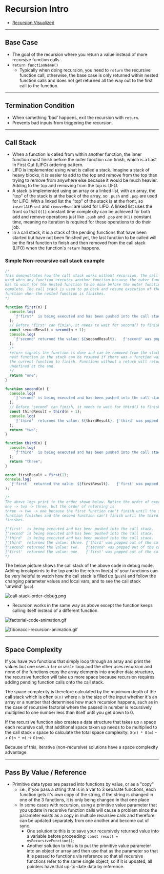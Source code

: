 # Recursion Intro

- [Recursion Visualized](https://visualgo.net/bn/recursion)

---

## Base Case

- The goal of the recursion where you return a value instead of more recursive function calls.
- `return functionName()`
  - Typically when doing recursion, you need to `return` the recursive function call, otherwise, the base case is only returned within nested function calls and does not get returned all the way out to the first call to the function.

---

## Termination Condition

- When something 'bad' happens, exit the recursion with `return`.
- Prevents bad inputs from triggering the recursion.

---

## Call Stack

- When a function is called from within another function, the inner function must finish before the outer function can finish, which is a Last In First Out (LIFO) ordering pattern.
- LIFO is implemented using what is called a stack. Imagine a stack of heavy blocks, it is easier to add to the top and remove from the top than trying to remove from anywhere else because it would be much heavier. Adding to the top and removing from the top is LIFO.
- A stack is implemented using an array or a linked list, with an array, the "top" of the stack is at the back of the array, so `.push` and `.pop` are used for LIFO. With a linked list the "top" of the stack is at the front, so `insertAtFront` and `removeHead` are used for LIFO. A linked list uses the front so that `O(1)` constant time complexity can be achieved for both add and remove operations just like `.push` and `.pop` are `O(1)` constant time, meaning no iteration is required for these operations to do their job.
- In a call stack, it is a stack of the pending functions that have been started but have not been finished yet, the last function to be called will be the first function to finish and then removed from the call stack (LIFO) when the function's `return` happens.

### Simple Non-recursive call stack example

```js
/* 
This demonstrates how the call stack works without recursion. The call stack is
used when any function executes another function because the outer function
has to wait for the nested function to be done before the outer function can
complete. The call stack is used to go back and resume execution of the outer
function when the nested function is finishes.
*/

function first(n) {
  console.log(
    `ƒ'first'  is being executed and has been pushed into the call stack.`
  );
  // Before 'first' can finish, it needs to wait for second() to finish.
  const secondResult = second(n + 1);
  console.log(
    `ƒ'second' returned the value: ${secondResult}.   ƒ'second' was popped out of the call stack.`
  );
  /* 
  return signals the function is done and can be removed from the stack so the
  next function in the stack can be resumed if there was a function waiting for
  the current function to finish. Functions without a return will return
  undefined at the end.
  */
  return "one";
}

function second(n) {
  console.log(
    `ƒ'second' is being executed and has been pushed into the call stack.`
  );
  // Before 'second' can finish, it needs to wait for third() to finish.
  const thirdResult = third(n + 1);
  console.log(
    `ƒ'third'  returned the value: ${thirdResult}. ƒ'third' was popped out of the call stack.`
  );
  return "two";
}

function third(n) {
  console.log(
    `ƒ'third'  is being executed and has been pushed into the call stack.`
  );
  return "three";
}

const firstResult = first(1);
console.log(
  `ƒ'first'  returned the value: ${firstResult}.   ƒ'first' was popped out of the call stack.`
);

/* 
The above logs print in the order shown below. Notice the order of execution is
one -> two -> three, but the order of returning is
three -> two -> one because the first function can't finish until the second
function finishes and the second function can't finish until the third function
finishes.

ƒ'first'  is being executed and has been pushed into the call stack.
ƒ'second' is being executed and has been pushed into the call stack.
ƒ'third'  is being executed and has been pushed into the call stack.
ƒ'third'  returned the value: three. ƒ'third' was popped out of the call stack.
ƒ'second' returned the value: two.   ƒ'second' was popped out of the call stack.
ƒ'first'  returned the value: one.   ƒ'first' was popped out of the call stack.
*/
```

The below picture shows the call stack of the above code in debug mode. Adding breakpoints to the top and to the return line(s) of your functions can be very helpful to watch how the call stack is filled up (`push`) and follow the changing parameter values and local vars, and to see the call stack 'unwind' (`pop`).

![call-stack-order-debug.png](./assets/call-stack-order-debug.png)

- Recursion works in the same way as above except the function keeps calling itself instead of a different function.

![factorial-code-animation.gif](./assets/factorial-code-animation.gif)

![fibonacci-recursion-animation.gif](./assets/fibonacci-recursion-animation.gif)

---

## Space Complexity

If you have two functions that simply loop through an array and print the values but one uses a `for` or `while` loop and the other uses recursion and none of the functions copy the array elements into another data structure, the recursive function will take up more space because recursion requires adding pending function calls onto the call stack.

The space complexity is therefore calculated by the maximum depth of the call stack which is often `O(n)` where `n` is the size of the input whether it's an array or a number that determines how much recursion happens, such as in the case of recursive factorial where the passed in number is recursively multiplied to one number less than itself until you get down to 0.

If the recursive function also creates a data structure that takes up `n` space each recursive call, that additional space taken up needs to be multiplied to the call stack `m` space to calculate the total space complexity: `O(n) * O(m)` -> `O(n * m)` -> `O(nm)`.

Because of this, iterative (non-recursive) solutions have a space complexity advantage.

---

## Pass By Value / Reference

- Primitive data types are passed into functions by value, or as a "copy"
  - i.e., if you pass a string that is in a var to 3 separate functions, each function gets it's own copy of the string, if the string is changed in one of the 3 functions, it is only being changed in that one place
  - In some cases with recursion, using a primitive value parameter that you update in recursive function calls will cause a problem since the parameter exists as a copy in multiple recursive calls and therefore can be updated separately from one another and become out of sync.
    - One solution to this is to save your recursively returned value into a variable before proceeding: `const result = myRecursiveFunction();`
    - Another solution to this is to put the primitive value parameter into an object or array and then use that as the parameter so that it is passed to functions via reference so that all recursive functions refer to the same single object, so if it is updated, all pointers have that up-to-date data by reference.